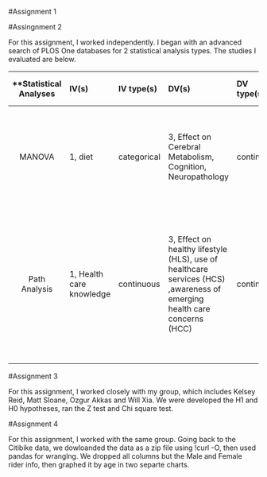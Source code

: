 
#Assignment 1

#Assingnment 2

For this assignment, I worked independently. I began with an advanced search of PLOS One databases for 2 statistical analysis types. The studies I evaluated are below. 

| **Statistical Analyses	|  IV(s)  |  IV type(s) |  DV(s)  |  DV type(s)  |  Control Var | Control Var type  | Question to be answered | _H0_ | alpha | link to paper **| 
|:----------:|:----------|:------------|:-------------|:-------------|:------------|:------------- |:------------------|:----:|:-------:|:-------|
MANOVA	| 1, diet| categorical | 3, Effect on Cerebral Metabolism, Cognition, Neuropathology| continuous| 1, mouse heredity | categorical| Extent to which 2 nutrient rich diets modulate Alzheimer Disease-related mechanisms in the brain| cognition test groups <= cognition control group | 0.05 | [Effects of Specific Multi-Nutrient Enriched Diets on Cerebral Metabolism, Cognition and Neuropathology in AbPPswe-PS1dE9 Mice](http://journals.plos.org/plosone/article?id=10.1371/journal.pone.0075393) |
Path Analysis	| 1, Health care knowledge| continuous | 3, Effect on healthy lifestyle (HLS), use of healthcare services (HCS) ,awareness of emerging health care concerns (HCC)| continuous| n/a | n/a | Determine wether taking a course in Immunology, which is expected to improve health care knowledge, actually had a postive influence on HLS, HCS and HCC| health care knowledge test groups <= control group | 0.05 | [Influence of Immunology Knowledge on Healthcare and Healthy Lifestyle](http://journals.plos.org/plosone/article?id=10.1371/journal.pone.0159767) |
 |||||||||
 
 #Assignment 3
 
 For this assignment, I worked closely with my group, which includes Kelsey Reid, Matt Sloane, Ozgur Akkas and Will Xia. We were developed the H1 and H0 hypotheses, ran the Z test and Chi square test. 
 
 #Assignment 4
 
 For this assignment, I worked with the same group. Going back to the Citibike data, we dowloanded the data as a zip file using !curl -O, then used pandas for wranglng. We dropped all columns but the Male and Female rider info, then graphed it by age in two separte charts. 
 
 
